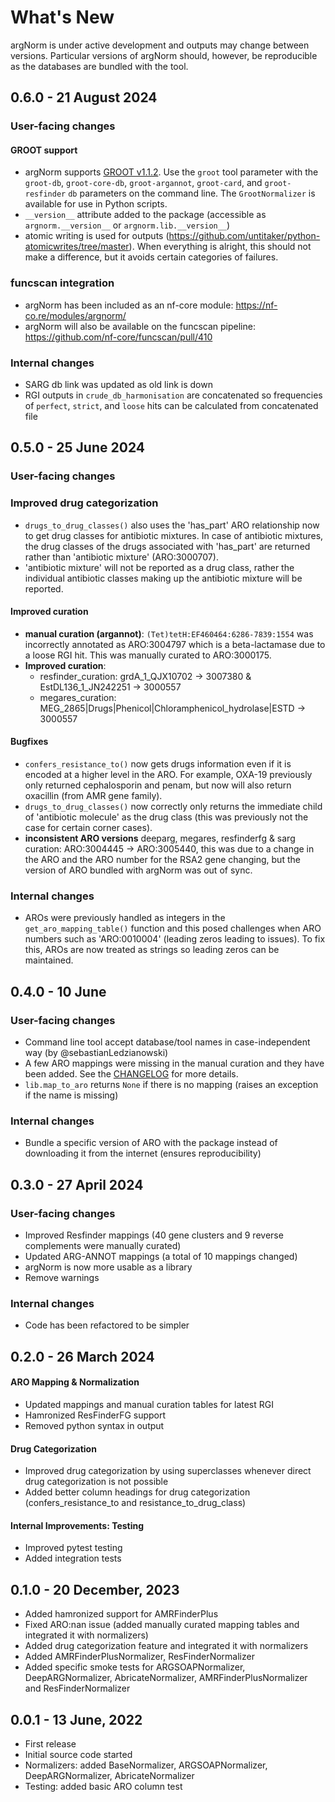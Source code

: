 # What's New

argNorm is under active development and outputs may change between versions. Particular versions of argNorm should, however, be reproducible as the databases are bundled with the tool.

## 0.6.0 - 21 August 2024

### User-facing changes

#### GROOT support
- argNorm supports [GROOT v1.1.2](https://github.com/will-rowe/groot). Use the `groot` tool parameter with the `groot-db`, `groot-core-db`, `groot-argannot`, `groot-card`, and `groot-resfinder` `db` parameters on the command line. The `GrootNormalizer` is available for use in Python scripts.
- `__version__` attribute added to the package (accessible as `argnorm.__version__` or `argnorm.lib.__version__`)
- atomic writing is used for outputs (https://github.com/untitaker/python-atomicwrites/tree/master). When everything is alright, this should not make a difference, but it avoids certain categories of failures.

### funcscan integration
- argNorm has been included as an nf-core module: https://nf-co.re/modules/argnorm/
- argNorm will also be available on the funcscan pipeline: https://github.com/nf-core/funcscan/pull/410

### Internal changes
- SARG db link was updated as old link is down
- RGI outputs in `crude_db_harmonisation` are concatenated so frequencies of `perfect`, `strict`, and `loose` hits can be calculated from concatenated file 

## 0.5.0 - 25 June 2024

### User-facing changes

### Improved drug categorization
- `drugs_to_drug_classes()` also uses the 'has_part' ARO relationship now to get drug classes for antibiotic mixtures. In case of antibiotic mixtures, the drug classes of the drugs associated with 'has_part' are returned rather than 'antibiotic mixture' (ARO:3000707).
- 'antibiotic mixture' will not be reported as a drug class, rather the individual antibiotic classes making up the antibiotic mixture will be reported.

#### Improved curation
- **manual curation (argannot)**: `(Tet)tetH:EF460464:6286-7839:1554` was incorrectly annotated as ARO:3004797 which is a beta-lactamase due to a loose RGI hit. This was manually curated to ARO:3000175.
- **Improved curation**:
    - resfinder_curation: grdA_1_QJX10702 -> 3007380 & EstDL136_1_JN242251 -> 3000557
    - megares_curation: MEG_2865|Drugs|Phenicol|Chloramphenicol_hydrolase|ESTD -> 3000557

#### Bugfixes
- `confers_resistance_to()` now gets drugs information even if it is encoded at a higher level in the ARO. For example, OXA-19 previously only returned cephalosporin and penam, but now will also return oxacillin (from AMR gene family).
- `drugs_to_drug_classes()` now correctly only returns the immediate child of 'antibiotic molecule' as the drug class (this was previously not the case for certain corner cases).
- **inconsistent ARO versions** deeparg, megares, resfinderfg & sarg curation: ARO:3004445 -> ARO:3005440, this was due to a change in the ARO and the ARO number for the RSA2 gene changing, but the version of ARO bundled with argNorm was out of sync.

### Internal changes

- AROs were previously handled as integers in the `get_aro_mapping_table()` function and this posed challenges when ARO numbers such as 'ARO:0010004' (leading zeros leading to issues). To fix this, AROs are now treated as strings so leading zeros can be maintained.

## 0.4.0 - 10 June

### User-facing changes
- Command line tool accept database/tool names in case-independent way (by @sebastianLedzianowski)
- A few ARO mappings were missing in the manual curation and they have been added. See the [CHANGELOG](https://github.com/BigDataBiology/argNorm/blob/main/CHANGELOG.md) for more details.
- `lib.map_to_aro` returns `None` if there is no mapping (raises an exception if the name is missing)

### Internal changes

- Bundle a specific version of ARO with the package instead of downloading it from the internet (ensures reproducibility)

## 0.3.0 - 27 April 2024

### User-facing changes
- Improved Resfinder mappings (40 gene clusters and 9 reverse complements were manually curated)
- Updated ARG-ANNOT mappings (a total of 10 mappings changed)
- argNorm is now more usable as a library
- Remove warnings

### Internal changes
- Code has been refactored to be simpler


## 0.2.0 - 26 March 2024

#### ARO Mapping & Normalization

- Updated mappings and manual curation tables for latest RGI
- Hamronized ResFinderFG support
- Removed python syntax in output

#### Drug Categorization

- Improved drug categorization by using superclasses whenever direct drug categorization is not possible
- Added better column headings for drug categorization (confers_resistance_to and resistance_to_drug_class)

#### Internal Improvements: Testing

- Improved pytest testing
- Added integration tests

## 0.1.0 - 20 December, 2023

- Added hamronized support for AMRFinderPlus
- Fixed ARO:nan issue (added manually curated mapping tables and integrated it with normalizers)
- Added drug categorization feature and integrated it with normalizers
- Added AMRFinderPlusNormalizer, ResFinderNormalizer
- Added specific smoke tests for ARGSOAPNormalizer, DeepARGNormalizer, AbricateNormalizer, AMRFinderPlusNormalizer and ResFinderNormalizer

## 0.0.1 - 13 June, 2022

- First release
- Initial source code started
- Normalizers: added BaseNormalizer, ARGSOAPNormalizer, DeepARGNormalizer, AbricateNormalizer
- Testing: added basic ARO column test
